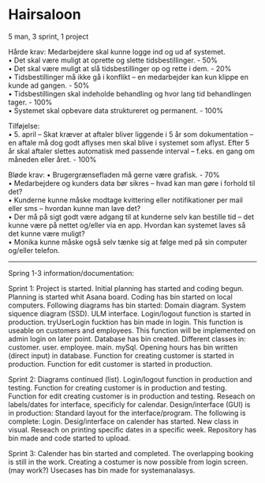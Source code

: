 # Hairsaloon
5 man, 3 sprint, 1 project

Hårde krav:
 Medarbejdere skal kunne logge ind og ud af systemet.\
• Det skal være muligt at oprette og slette tidsbestillinger. - 50% \
• Det skal være muligt at slå tidsbestillinger op og rette i dem. - 20%\
• Tidsbestillinger må ikke gå i konflikt – en medarbejder kan kun klippe en kunde ad gangen. - 50% \
• Tidsbestillingen skal indeholde behandling og hvor lang tid behandlingen tager. - 100% \
• Systemet skal opbevare data struktureret og permanent. - 100%

Tilføjelse:\
• 5. april – Skat kræver at aftaler bliver liggende i 5 år som dokumentation – en aftale må dog godt
aflyses men skal blive i systemet som aflyst. Efter 5 år skal aftaler slettes automatisk med passende
interval – f.eks. en gang om måneden eller året. - 100%

Bløde krav:
• Brugergrænsefladen må gerne være grafisk. - 70% \
• Medarbejdere og kunders data bør sikres – hvad kan man gøre i forhold til det?\
• Kunderne kunne måske modtage kvittering eller notifikationer per mail eller sms – hvordan kunne
  man lave det?\
• Der må på sigt godt være adgang til at kunderne selv kan bestille tid – det kunne være på nettet
og/eller via en app. Hvordan kan systemet laves så det kunne være muligt?\
• Monika kunne måske også selv tænke sig at følge med på sin computer og/eller telefon.


----------------------------------------------------------------------------------------------------------------------------------


Spring 1-3 information/documentation:

Sprint 1:
Project is started.
Initial planning has started and coding begun.
  Planning is started whit Asana board.
  Coding has bin started on local computers.
Following diagrams has bin started:
  Domain diagram.
  System siquence diagram (SSD).
  ULM interface.
Login/logout function is started in production.
  tryUserLogin fucktion has bin made in login.
    This function is useable on customers and employees. This function will be implemented on admin login on later point.
Database has bin created.
Different classes in:
  customer.
  user.
  employee.
  main.
  mySql.
Opening hours has bin written (direct input) in database.
Function for creating customer is started in production.
Function for edit customer is started in production.


Sprint 2:
Diagrams continued (list).
Login/logout function in production and testing.
Function for creating customer is in production and testing.
Function for edit creating customer is in production and testing.
Reseach on labels/dates for interface, specificly for calendar.
Design/interface (GUI) is in production:
  Standard layout for the interface/program.
The following is complete:
  Login.
Desig/interface on calender has started.
New class in visual.
Reseach on printing specific dates in a specific week.
Repository has bin made and code started to upload.


Sprint 3:
Calender has bin started and completed.
  The overlapping booking is still in the work.
Creating a costumer is now possible from login screen. (may work?)
Usecases has bin made for systemanalasys.
